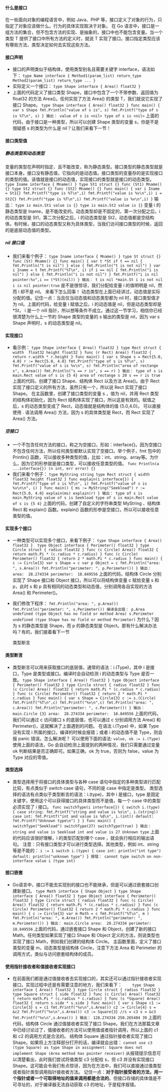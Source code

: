 #### 什么是接口
在一些面向对象的编程语言中，例如 Java、PHP 等，接口定义了对象的行为，只指定了对象应该做什么。行为的具体实现取决于对象。
在 Go 语言中，接口是一组方法的集合，但不包含方法的实现、是抽象的，接口中也不能包含变量。当一个类型 T 提供了接口中所有方法的定义时，就说 T 实现了接口。接口指定类型应该有哪些方法，类型决定如何去实现这些方法。

#### 接口声明
- 接口的声明类似于结构体，使用类型别名且需要关键字 interface，语法如下：
    `
        type Name interface {
            Method1(param_list) return_type
            Method2(param_list) return_type
            ...
        }
    `
- 实际定义一个接口：
    `
        type Shape interface {
            Area() float32
        }
    `
- 上面的代码定义了接口类型 Shape，接口中包含了一个不带参数、返回值为 float32  的方法 Area()。任何实现了方法 Area() 的类型 T，我们就说它实现了接口 Shape。
    `
    type Shape interface {
        Area() float32
    }
    func main() {
        var s Shape
        fmt.Println("value of s is", s)
        fmt.Printf("type of s is %T\n", s)
    }
    输出：
    value of s is <nil>
    type of s is <nil>
    `
  上面的代码，由于接口是一种类型，所以可以创建 Shape 类型的变量 s，你是不是很疑惑 s 的类型为什么是 nil？让我们来看下一节！

#### 接口类型值

##### 静态类型和动态类型
变量的类型在声明时指定、且不能改变，称为静态类型。接口类型的静态类型就是接口本身。接口没有静态值，它指向的是动态值。接口类型的变量存的是实现接口的类型的值。该值就是接口的动态值，实现接口的类型就是接口的动态类型。
    `
        type Iname interface {
            Mname()
        }
        type St1 struct {}
        func (St1) Mname() {}
        type St2 struct {}
        func (St2) Mname() {}
        func main() {
            var i Iname = St1{}
            fmt.Printf("type is %T\n",i)
            fmt.Printf("value is %v\n",i)
            i = St2{}
            fmt.Printf("type is %T\n",i)
            fmt.Printf("value is %v\n",i)
        }
    `
    输出：
    `
        type is main.St1
        value is {}
        type is main.St2
        value is {}
    `
  变量 i 的静态类型是 Iname，是不能改变的。动态类型却是不固定的，第一次分配之后，i 的动态类型是 St1，第二次分配之后，i 的动态类型是 St2，动态值都是空结构体。有时候，接口的动态类型又称为具体类型，当我们访问接口类型的时候，返回的是底层动态值的类型。

##### nil 接口值
- 我们来看个例子：
    `
        type Iname interface {
            Mname()
        }
        type St struct {}
        func (St) Mname() {}
        func main() {
            var t *St
            if t == nil {
                fmt.Println("t is nil")
            } else {
                fmt.Println("t is not nil")
            }
            var i Iname = t
            fmt.Printf("%T\n", i)
            if i == nil {
                fmt.Println("i is nil")
            } else {
                fmt.Println("i is not nil")
            }
            fmt.Printf("i is nil pointer:%v",i == (*St)(nil))
        }
        输出：
        t is nil
        *main.St
        i is not nil
        i is nil pointer:true
    `
  是不是很惊讶，我们分配给变量 i 的值明明是 nil，然而 i 却不是 nil。 来看下怎么回事！
  动态类型在上面已经讲过，动态值是实际分配的值。记住一点：当且仅当动态值和动态类型都为 nil 时，接口类型值才为 nil。上面的代码，给变量 i  赋值之后，i 的动态值是 nil，但是动态类型却是 \*St， i 是一个 nill 指针，所以想等条件不成立。通过这一节学习，相信你已经很清楚为什么上一节的 Shape 类型的变量的 s 输出的类型是 nil，因为 var s Shape 声明时，s 的动态类型是 nil。

#### 实现接口
- 看示例：
    `
        type Shape interface {
            Area() float32
        }
        type Rect struct {
            width  float32
            height float32
        }
        func (r Rect) Area() float32 {
            return r.width * r.height
        }
        func main() {
            var s Shape
            s = Rect{5.0, 4.0}
            r := Rect{5.0, 4.0}
            fmt.Printf("type of s is %T\n", s)
            fmt.Printf("value of s is %v\n", s)
            fmt.Println("area of rectange s", s.Area())
            fmt.Println("s == r is", s == r)
        }
        输出：
        type of s is main.Rect
        value of s is {5 4}
        area of rectange s 20
        s == r is true
    `
    上面的代码，创建了接口 Shape、结构体 Rect 以及方法 Area()。由于 Rect 实现了接口定义的所有方法，虽然只有一个，所以说 Rect 实现了接口 Shape。
    在主函数里，创建了接口类型的变量 s ，值为 nil，并用 Rect 类型的结构体初始化，因为 Rect 结构体实现了接口，所以这是有效的。赋值之后，s 的动态类型变成了 Rect，动态值就是结构体的值 {5.0,4.0}。
    可以直接使用 . 语法调用 Area() 方法，因为 s 的具体类型是 Rect，而 Rect 实现了 Area() 方法。

##### 空接口
- 一个不包含任何方法的接口，称之为空接口，形如：interface{}。因为空接口不包含任何方法，所以任何类型都默认实现了空接口。举个例子，fmt 包中的 Println() 函数，可以接收多种类型的值，比如：int、string、array等。为什么，因为它的形参就是接口类型，可以接收任意类型的值。
    `
        func Println(a ...interface{}) (n int, err error) {}
    `
- 我们来看个例子：
    `
        type MyString string
        type Rect struct {
            width  float32
            height float32
        }
        func explain(i interface{}) {
            fmt.Printf("type of s is %T\n", i)
            fmt.Printf("value of s is %v\n\n", i)
        }
        func main() {
            ms := MyString("Seekload")
            r := Rect{5.0, 4.0}
            explain(ms)
            explain(r)
        }
        输出：
        type of s is main.MyString
        value of s is Seekload
        type of s is main.Rect
        value of s is {5 4}
    `
    上面的代码，创建了自定义的字符串类型 MyString 、结构体 Rect 和 explain() 函数。explain() 函数的形参是空接口，所以可以接收任意类型的值。

#### 实现多个接口
- 一种类型可以实现多个接口，来看下例子：
    `
        type Shape interface {
            Area() float32
        } 
        type Object interface {
            Perimeter() float32
        }
        type Circle struct {
            radius float32
        }
        func (c Circle) Area() float32 {
            return math.Pi * (c.radius * c.radius)
        }
        func (c Circle) Perimeter() float32 {
            return 2 * math.Pi * c.radius
        }
        func main() {
            c := Circle{3}
            var s Shape = c
            var p Object = c
            fmt.Println("area: ", s.Area())
            fmt.Println("perimeter: ", p.Perimeter())
        }
        输出：
        area:  28.274334
        perimeter:  18.849556
    `
    上面的代码，结构体 Circle 分别实现了 Shape 接口和 Object 接口，所以可以将结构体变量 c 赋给变量 s 和 p，此时 s 和 p 具有相同的动态类型和动态值，分别调用各自实现的方法 Area() 和 Perimeter()。
- 我们修改下程序：
    `
        fmt.Println("area: ", p.Area())
        fmt.Println("perimeter: ", s.Perimeter())
        编译会出错：
        p.Area undefined (type Object has no field or method Area)
        s.Perimeter undefined (type Shape has no field or method Perimeter)
    `
    为什么？因为 s 的静态类型是 Shape，而 p 的静态类型是 Object。那有什么解决办法吗？有的，我们接着看下一节

    类型断言

#### 类型断言
- 类型断言可以用来获取接口的底层值，通常的语法：i.(Type)，其中 i 是接口，Type 是类型或接口。编译时会自动检测 i 的动态类型与 Type 是否一致。
    `
        type Shape interface {
           Area() float32
        }
        type Object interface {
            Perimeter() float32
        }
        type Circle struct {
            radius float32
        }
        func (c Circle) Area() float32 {
            return math.Pi * (c.radius * c.radius)
        }
        func (c Circle) Perimeter() float32 {
            return 2 * math.Pi * c.radius
        }
        func main() {
            var s Shape = Circle{3}
            c := s.(Circle)
            fmt.Printf("%T\n",c)
            fmt.Printf("%v\n",c)
            fmt.Println("area: ", c.Area())
            fmt.Println("perimeter: ", c.Perimeter())
        }
        输出：
        main.Circle
        {3}
        area:  28.274334
        perimeter:  18.849556
    `
    上面的代码，我们可以通过 c 访问接口 s 的底层值，也可以通过 c 分别调用方法 Area() 和 Perimeter()，这就解决了上面遇到的问题。
    在语法 i.(Type) 中，如果 Type 没有实现 i 所属的接口，编译的时候会报错；或者 i 的动态值不是 Type，则会报 panic 错误。怎么解决呢？
    可以使用下面的语法:
    `
        value, ok := i.(Type)
    `
    使用上面的语法，Go 会自动检测上面提到的两种情况，我们只需要通过变量 ok 判断结果是否正确即可。如果正确，ok 为 true，否则为 false，value 为 Type 对应的零值。

#### 类型选择

- 类型选择用于将接口的具体类型与各种 case 语句中指定的多种类型进行匹配比较，有点类似于 switch case 语句，不同的是 case 中指定是类型。
    类型选择的语法有点类似于类型断言的语法：i.(type)，其中 i 是接口，type 是固定关键字，使用这个可以获得接口的具体类型而不是值，每一个 case 中的类型必须实现了 i 接口。
    `
        func switchType(i interface{}) {
            switch i.(type) {
            case string:
                fmt.Printf("string and value is %s\n", i.(string))
            case int:
                fmt.Printf("int and value is %d\n", i.(int))
            default:
                fmt.Printf("Unknown type\n")
            }
        }
        func main() {
            switchType("Seekload")
            switchType(27)
            switchType(true)
        }
        输出：
        string and value is Seekload
        int and value is 27
        Unknown type
    `
    上面的代码应该很好理解，i 的类型匹配到哪个 case ，就会执行相应的输出语句。
    注意：只有接口类型才可以进行类型选择。其他类型，例如 int、string等是不能的：
    `
        i := 1
        switch i.(type) {
        case int:
            println("int type")
        default:
            println("unknown type")
        }
        报错：
        cannot type switch on non-interface value i (type int)
    `

#### 接口嵌套
- Go语言中，接口不能去实现别的接口也不能继承，但是可以通过嵌套接口创建新接口。
    `
        type Math interface {
            Shape
            Object
        }
        type Shape interface {
            Area() float32
        }
        type Object interface {
            Perimeter() float32
        }
        type Circle struct {
            radius float32
        }
        func (c Circle) Area() float32 {
            return math.Pi * (c.radius * c.radius)
        }
        func (c Circle) Perimeter() float32 {
            return 2 * math.Pi * c.radius
        }
        func main() {
            c := Circle{3}
            var m Math = c
            fmt.Printf("%T\n", m )
            fmt.Println("area: ", m.Area())
            fmt.Println("perimeter: ", m.Perimeter())
        }
        输出：
        main.Circle
        area:  28.274334
        perimeter:  18.849556
    `
    上面的代码，通过嵌套接口 Shape 和 Object，创建了新的接口 Math。任何类型如果实现了接口 Shape 和 Object 定义的方法，则说类型也实现了接口 Math，例如我们创建的结构体 Circle。
    主函数里面，定义了接口类型的变量 m，动态类型是结构体 Circle，注意下方法 Area 和  Perimeter 的调用方式，类似与访问嵌套结构体的成员。

#### 使用指针接收者和值接收者实现接口

- 在前面我们都是通过值接收者去实现接口的，其实还可以通过指针接收者实现接口。实现过程中还是有需要注意的地方，我们来看下：
    `    
        type Shape interface {
            Area() float32
        }
        type Circle struct {
            radius float32
        }
        type Square struct {
            side float32
        }
        func (c Circle) Area() float32 {
            return math.Pi * (c.radius * c.radius)
        }
        func (s *Square) Area() float32 {
            return s.side * s.side
        }
        func main() {
            var s Shape
            c1 := Circle{3}
            s = c1
            fmt.Printf("%v\n",s.Area())
            c2 := Circle{4}
            s = &c2
            fmt.Printf("%v\n",s.Area())
            c3 := Square{3}
            //s = c3
            s = &c3
            fmt.Printf("%v\n",s.Area())
        }
        输出：
        128.274334
        250.265484
        39
    `
    上面的代码，结构体 Circle 通过值接收者实现了接口 Shape。我们在方法那篇文章中已经讨论过了，值接收者的方法可以使用值或者指针调用，所以上面的 c1 和 c2 的调用方式是合法的。
    结构体 Square 通过指针接收者实现了接口 Shape。如果将上方注释部分打开的话，编译就会出错：
    `
        cannot use c3 (type Square) as type Shape in assignment:
        Square does not implement Shape (Area method has pointer receiver)
    `
    从报错提示信息可以清楚看出，此时我们尝试将值类型 c3 分配给 s，但 c3 并没有实现接口 Shape。这可能会令我们有点惊讶，因为在方法中，我们可以直接通过值类型或者指针类型调用指针接收者方法。
    记住一点：**对于指针接受者的方法，用一个指针或者一个可取得地址的值来调用都是合法的**。但接口存储的具体值是不可寻址的，对于编译器无法自动获取 c3 的地址，于是程序报错。